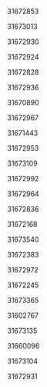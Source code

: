 31672853

31673013

31672930

31672924

31672828

31672936

31670890

31672967

31671443

31672953

31673109

31672992

31672964

31672836

31672168

31673540

31672383

31672972

31672245

31673365

31602767

31673135

31660096

31673104

31672931

